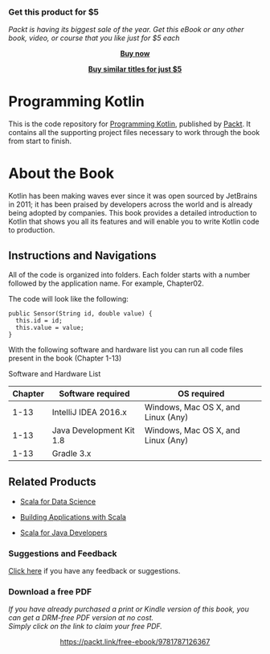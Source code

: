 
### Get this product for $5

<i>Packt is having its biggest sale of the year. Get this eBook or any other book, video, or course that you like just for $5 each</i>


<b><p align='center'>[Buy now](https://packt.link/9781787126367)</p></b>


<b><p align='center'>[Buy similar titles for just $5](https://subscription.packtpub.com/search)</p></b>


# Programming Kotlin
This is the code repository for [Programming Kotlin](https://www.packtpub.com/application-development/programming-kotlin?utm_source=GitHub&utm_medium=repository&utm_campaign=9781787126367), published by [Packt](https://www.packtpub.com/?utm_source=GitHub&utm_medium=repository&utm_campaign=packt). It contains all the supporting project files necessary to work through the book from start to finish.

# About the Book
Kotlin has been making waves ever since it was open sourced by JetBrains in 2011; it has been praised by developers across the world and is already being adopted by companies. This book provides a detailed introduction to Kotlin that shows you all its features and will enable you to write Kotlin code to production.

## Instructions and Navigations
All of the code is organized into folders. Each folder starts with a number followed by the application name. For example, Chapter02.

The code will look like the following:
```
public Sensor(String id, double value) { 
  this.id = id;
  this.value = value; 
}
```

With the following software and hardware list you can run all code files present in the book (Chapter 1-13)

Software and Hardware List

| Chapter  | Software required                   | OS required                        |
| -------- | ------------------------------------| -----------------------------------|
| 1-13     | IntelliJ IDEA 2016.x                | Windows, Mac OS X, and Linux (Any) |
| 1-13     | Java Development Kit 1.8            | Windows, Mac OS X, and Linux (Any) |
| 1-13     | Gradle 3.x                          |                                    |


## Related Products
* [Scala for Data Science](https://www.packtpub.com/big-data-and-business-intelligence/scala-data-science?utm_source=GitHub&utm_medium=repository&utm_campaign=9781785281372)

* [Building Applications with Scala](https://www.packtpub.com/application-development/building-applications-scala?utm_source=GitHub&utm_medium=repository&utm_campaign=9781786461483)

* [Scala for Java Developers](https://www.packtpub.com/application-development/scala-java-developers?utm_source=GitHub&utm_medium=repository&utm_campaign=9781783283637)


### Suggestions and Feedback
[Click here](https://docs.google.com/forms/d/e/1FAIpQLSe5qwunkGf6PUvzPirPDtuy1Du5Rlzew23UBp2S-P3wB-GcwQ/viewform) if you have any feedback or suggestions.

### Download a free PDF

 <i>If you have already purchased a print or Kindle version of this book, you can get a DRM-free PDF version at no cost.<br>Simply click on the link to claim your free PDF.</i>
<p align="center"> <a href="https://packt.link/free-ebook/9781787126367">https://packt.link/free-ebook/9781787126367 </a> </p>
